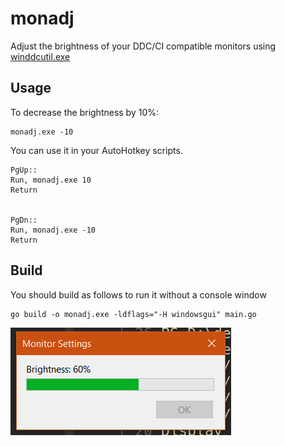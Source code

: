 # monadj

Adjust the brightness of your DDC/CI compatible monitors using [winddcutil.exe](https://github.com/scottaxcell/winddcutil)

## Usage

To decrease the brightness by 10%: 
```
monadj.exe -10  
```

You can use it in your AutoHotkey scripts.

```
PgUp::
Run, monadj.exe 10
Return


PgDn::
Run, monadj.exe -10
Return

```

## Build

You should build as follows to run it without a console window

```
go build -o monadj.exe -ldflags="-H windowsgui" main.go
```

![](sc.png)
